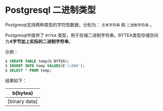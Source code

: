 # Postgresql 二进制类型

Postgresql支持两种类型的字符型数据，分别为： `文本字符串` 和 `二进制字符串` 。

Postgresql中提供了 `BYTEA` 类型，用于存储二进制字符串。BYTEA类型存储空间为**4字节加上实际的二进制字符串**。

示例：

``` sql
$ CREATE TABLE temp(b BYTEA);
$ INSERT INTO temp VALUES(E'\\000');
$ SELECT * FROM temp;
```

结果如下：

|b(bytea)|
|-----|
|[binary data]|
